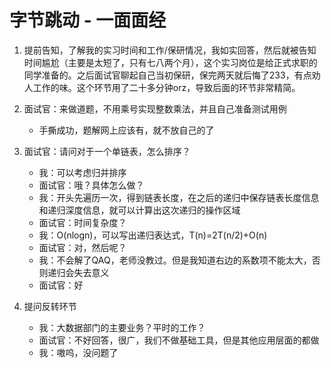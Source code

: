 # 字节跳动 - 一面面经

1. 提前告知，了解我的实习时间和工作/保研情况，我如实回答，然后就被告知时间尴尬（主要是太短了，只有七八两个月），这个实习岗位是给正式求职的同学准备的。之后面试官聊起自己当初保研，保完两天就后悔了233，有点劝人工作的味。这个环节用了二十多分钟orz，导致后面的环节非常精简。

2. 面试官：来做道题，不用乘号实现整数乘法，并且自己准备测试用例
   - 手撕成功，题解网上应该有，就不放自己的了

3. 面试官：请问对于一个单链表，怎么排序？
   - 我：可以考虑归并排序
   - 面试官：哦？具体怎么做？
   - 我：开头先遍历一次，得到链表长度，在之后的递归中保存链表长度信息和递归深度信息，就可以计算出这次递归的操作区域
   - 面试官：时间复杂度？
   - 我：O(nlogn)，可以写出递归表达式，T(n)=2T(n/2)+O(n)
   - 面试官：对，然后呢？
   - 我：不会解了QAQ，老师没教过。但是我知道右边的系数项不能太大，否则递归会失去意义
   - 面试官：好

4. 提问反转环节
   - 我：大数据部门的主要业务？平时的工作？
   - 面试官：不好回答，很广，我们不做基础工具，但是其他应用层面的都做
   - 我：嗷呜，没问题了